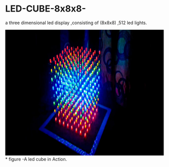 # LED-CUBE-8x8x8-
a three dimensional led display ,consisting of (8x8x8) ,512 led lights.
<p align="left">
  <img width="600" height="400" src=snap_shots/img1.jpeg><br>
  * figure -A led cube in Action.
</p>


